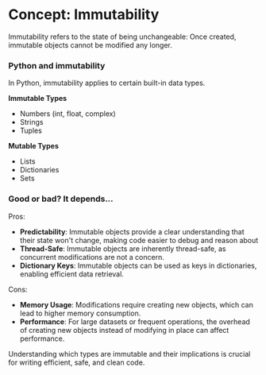 # Concept: Immutability

Immutability refers to the state of being unchangeable: Once created, immutable objects
cannot be modified any longer.

### Python and immutability

In Python, immutability applies to certain built-in data types.

**Immutable Types**

- Numbers (int, float, complex)
- Strings
- Tuples

**Mutable Types**

- Lists
- Dictionaries
- Sets

### Good or bad? It depends...

Pros:

- **Predictability**: Immutable objects provide a clear understanding that their state
  won't change, making code easier to debug and reason about
- **Thread-Safe**: Immutable objects are inherently thread-safe, as concurrent
  modifications are not a concern.
- **Dictionary Keys**: Immutable objects can be used as keys in dictionaries, enabling
  efficient data retrieval.

Cons:

- **Memory Usage**: Modifications require creating new objects, which can lead to higher
  memory consumption.
- **Performance**: For large datasets or frequent operations, the overhead of creating
  new objects instead of modifying in place can affect performance.

Understanding which types are immutable and their implications is crucial for writing
efficient, safe, and clean code.
